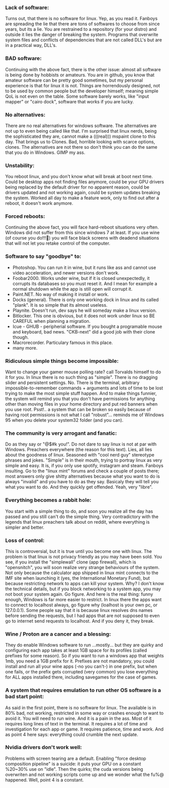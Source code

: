 ### Lack of software:
Turns out, that there is no software for linux. Yep, as you read it. Fanboys are spreading the lie that there are tons 
of softwares to choose from since years, but its a lie. You are restrained to a repository (for your distro) and outside it 
lies the danger of breaking the system. Programs that overwrite system files and conflicts of dependencies that are not 
called DLL's but are in a practical way, DLL's.

### BAD software:
Continuing with the above fact, there is the other issue: almost all software is being done by hobbists or amateurs.
You are in github, you know that amateur software can be pretty good sometimes, but my personal experience is that for linux
it is not. Things are horrendously designed, not to be used by common people but the developer himself; meaning simple QoL 
is not even on the table. Some software barely works, like "input mapper" or "cairo dock", software that works if you are lucky. 

### No alternatives:
There are no real alternatives for windows software. The alternatives are not up to even being called like that.
I'm surprised that linux nerds, being the sophisticated they are, cannot make a (((real))) mspaint clone to this day.
That brings us to Clones. Bad, horrible looking with scarce options, clones. The alternatives are not there so 
don't think you can do the same that you do in Windows. GIMP my ass.

### Unstability:
You reboot linux, and you don't know what will break at boot next time. Could be desktop apps not finding files anymore,
could be your GPU drivers being replaced by the default driver for no apparent reason, could be drivers updated and not 
working again, could be system updates breaking the system. Worked all day to make a feature work, only to find out
after a reboot, it doesn't work anymore. 

### Forced reboots:
Continuing the above fact, you will face hard-reboot situations very often. Windows did not suffer from this since windows
7 at least. If you use wine (of course you do!!!🤣) you will face black screens with deadend situations that will not 
let you retake control of the computer. 

### Software to say "goodbye" to:
- Photoshop. You can run it in wine, but it runs like ass and cannot use video acceleration, and newer versions don't work.
- Foobar2000. Works under wine, but if it is closed unexpectedly, it corrupts its databases so you must reset it. And I mean for example a normal shutdown while the app is still open will corrupt it.
- Paint.NET. No way of making it install or work.
- Docks (general). There is only one working dock in linux and its called "plank". It is so simple that its almost useless.
- Playnite. Doesn't run, dev says he will someday make a linux version.
- Bitlocker. This one is obvious, but it does not work under linux so BE CAREFUL when planning a migration.
- Icue - GHUB - peripherial software. If you bought a programable mouse and keyboard, bad news. "CKB-next" did a good job with their clone though.
- Macrorecorder. Particulary famous in this place.
- many more.

### Ridiculous simple things become impossible:
Want to change your gamer mouse polling rate? call Torvalds himself to do it for you.
In linux there is no such thing as "simple". There is no dragging slider and persistent settings. No.
There is the terminal, arbitrary impossible-to-remember commands + arguments and lots of time to be lost 
trying to make the most simple stuff happen. And to make things funnier, the system will remind you that you
don't have permissions for anything other than moving files in your home directory and put red banners when
you use root. Psst!.. a system that can be broken so easily because of having root permissions is not what I 
call "robust"... reminds me of Windows 95 when you delete your system32 folder (and you can).

### The community is very arrogant and fanatic:
Do as they say or "@$#k you!". Do not dare to say linux is not at par with Windows. Preachers everywhere (the reason for this text).
Lies, all lies about the goodness of linux. Seasoned with "cool nerd guy" stereotype phrases and jokes.
"Simple" is in their mouth, trying to portray linux as very simple and easy. It is, if you only use 
spotify, instagram and steam. Fanboys insulting. Go to the "linux mint" forums and check a couple of posts there; most
answers only give shitty alternatives because what you want to do is always "invalid" and you have to do as they say.
Basicaly they will tell you what you want to do. And they quickly get offended. Yeah, very "libre".

### Everything becomes a rabbit hole:
You start with a simple thing to do, and soon you realize all the day has passed and you still can't do the simple thing.
Very contradictory with the legends that linux preachers talk about on reddit, where everything is simpler and better.

### Loss of control:
This is controversial, but it is true until you become one with linux. The problem is that linux is not privacy friendly as you
may have been sold. You see, if you install the "simplewall" clone (app firewall), which is "opensnitch", you will soon realize
very strange behaviours of the system. Not only because the calculator app shipped in linux mint connects to the IMF site when launching
it (yes, the International Monetary Fund), but because restricting network to apps can kill your system. Why? I don't know the 
technical details, but if you block networking to a system app, you may not boot your system again. Go figure. And here is the real
thing: funny enough, Windows is far more easier to restrict. In linux there the apps want to connect to localhost always, go figure why (loalhost
is your own pc, or 127.0.0.1). Some people say that it is because linux resolves dns names before sending the requests, but I had
apps that are not supposed to even go to internet send requests to localhost. And if you deny it, they break.

### Wine / Proton are a cancer and a blessing:
They do enable Windows software to run ...mostly... but they are quirky and configuring each app takes at least 1GB space for
its profiles (called prefixes for some reason). So if you want to run a windows app that weights 1mb, you need a 1GB prefix for it.
Prefixes are not mandatory, you could install and run all your wine apps (-no you can't-) in one prefix, but when one fails, or the 
prefix gets corrupted (very common) you lose everything for ALL apps installed there, including savegames for the case of games.

### A system that requires emulation to run other OS software is a bad start point:
As said in the first point, there is no software for linux. The available is in 80% bad, not working, restricted in some way or 
crashes enough to want to avoid it. You will need to run wine. And it is a pain in the ass. Most of it requires long lines of text in the
terminal. It requires a lot of time and investigation for each app or game. It requires patience, time and work. And as point 4 here
says: everything could crumble the next update.

### Nvidia drivers don't work well:
Problems with screen tearing are a default. Enabling "force desktop composition pipeline" is a suicide: it puts your GPU on a constant
%20~30% use on "idle". Then the quirks; the cuda versions being overwriten and not working scripts come up and we wonder what the 
fu%@ happened. Well, point 4 is a constant.





